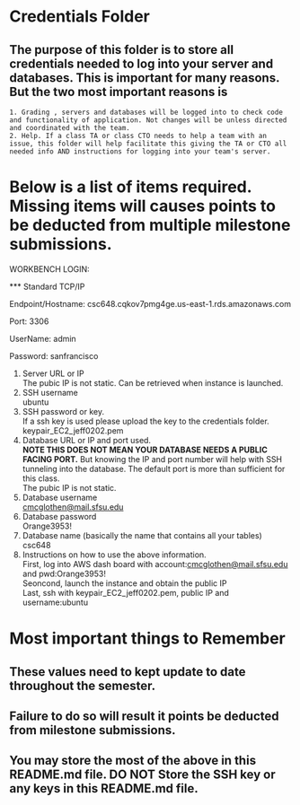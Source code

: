 # Credentials Folder

## The purpose of this folder is to store all credentials needed to log into your server and databases. This is important for many reasons. But the two most important reasons is
    1. Grading , servers and databases will be logged into to check code and functionality of application. Not changes will be unless directed and coordinated with the team.
    2. Help. If a class TA or class CTO needs to help a team with an issue, this folder will help facilitate this giving the TA or CTO all needed info AND instructions for logging into your team's server. 


# Below is a list of items required. Missing items will causes points to be deducted from multiple milestone submissions.


WORKBENCH LOGIN: 

*** Standard TCP/IP

Endpoint/Hostname: csc648.cqkov7pmg4ge.us-east-1.rds.amazonaws.com

Port: 3306 

UserName: admin

Password: sanfrancisco


1. Server URL or IP  
    The pubic IP is not static. Can be retrieved when instance is launched. 
2. SSH username  
    ubuntu
3. SSH password or key.
    <br> If a ssh key is used please upload the key to the credentials folder.  
    keypair_EC2_jeff0202.pem
4. Database URL or IP and port used.
    <br><strong> NOTE THIS DOES NOT MEAN YOUR DATABASE NEEDS A PUBLIC FACING PORT.</strong> But knowing the IP and port number will help with SSH tunneling into the database. The default port is more than sufficient for this class.  
    The pubic IP is not static.
5. Database username  
    cmcglothen@mail.sfsu.edu
6. Database password  
    Orange3953!
7. Database name (basically the name that contains all your tables)  
    csc648
8. Instructions on how to use the above information.  
    First, log into AWS dash board with account:cmcglothen@mail.sfsu.edu and pwd:Orange3953!  
    Seoncond, launch the instance and obtain the public IP  
    Last, ssh with keypair_EC2_jeff0202.pem, public IP and username:ubuntu  
# Most important things to Remember
## These values need to kept update to date throughout the semester. <br>
## <strong>Failure to do so will result it points be deducted from milestone submissions.</strong><br>
## You may store the most of the above in this README.md file. DO NOT Store the SSH key or any keys in this README.md file.
